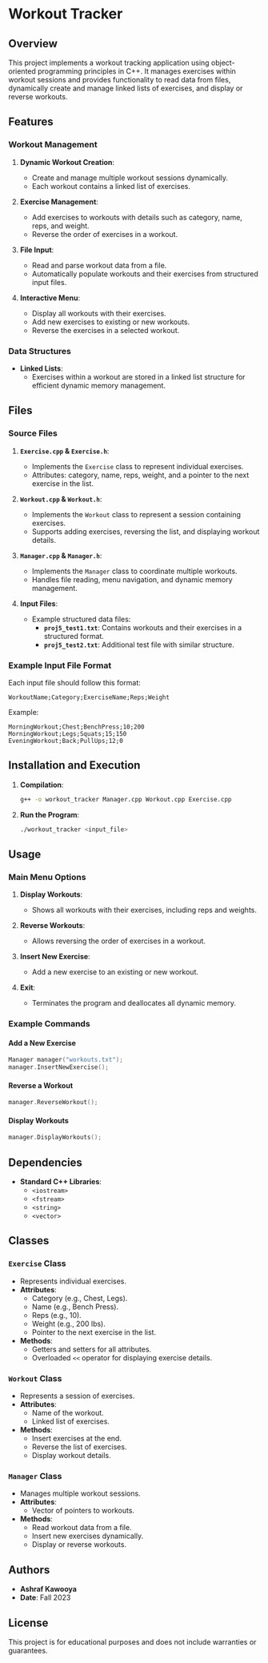 # Workout Tracker

## Overview
This project implements a workout tracking application using object-oriented programming principles in C++. It manages exercises within workout sessions and provides functionality to read data from files, dynamically create and manage linked lists of exercises, and display or reverse workouts.

## Features

### Workout Management
1. **Dynamic Workout Creation**:
   - Create and manage multiple workout sessions dynamically.
   - Each workout contains a linked list of exercises.

2. **Exercise Management**:
   - Add exercises to workouts with details such as category, name, reps, and weight.
   - Reverse the order of exercises in a workout.

3. **File Input**:
   - Read and parse workout data from a file.
   - Automatically populate workouts and their exercises from structured input files.

4. **Interactive Menu**:
   - Display all workouts with their exercises.
   - Add new exercises to existing or new workouts.
   - Reverse the exercises in a selected workout.

### Data Structures
- **Linked Lists**:
  - Exercises within a workout are stored in a linked list structure for efficient dynamic memory management.

## Files

### Source Files
1. **`Exercise.cpp` & `Exercise.h`**:
   - Implements the `Exercise` class to represent individual exercises.
   - Attributes: category, name, reps, weight, and a pointer to the next exercise in the list.

2. **`Workout.cpp` & `Workout.h`**:
   - Implements the `Workout` class to represent a session containing exercises.
   - Supports adding exercises, reversing the list, and displaying workout details.

3. **`Manager.cpp` & `Manager.h`**:
   - Implements the `Manager` class to coordinate multiple workouts.
   - Handles file reading, menu navigation, and dynamic memory management.

4. **Input Files**:
   - Example structured data files:
     - **`proj5_test1.txt`**: Contains workouts and their exercises in a structured format.
     - **`proj5_test2.txt`**: Additional test file with similar structure.

### Example Input File Format
Each input file should follow this format:
```
WorkoutName;Category;ExerciseName;Reps;Weight
```
Example:
```
MorningWorkout;Chest;BenchPress;10;200
MorningWorkout;Legs;Squats;15;150
EveningWorkout;Back;PullUps;12;0
```

## Installation and Execution

1. **Compilation**:
   ```bash
   g++ -o workout_tracker Manager.cpp Workout.cpp Exercise.cpp
   ```

2. **Run the Program**:
   ```bash
   ./workout_tracker <input_file>
   ```

## Usage

### Main Menu Options
1. **Display Workouts**:
   - Shows all workouts with their exercises, including reps and weights.

2. **Reverse Workouts**:
   - Allows reversing the order of exercises in a workout.

3. **Insert New Exercise**:
   - Add a new exercise to an existing or new workout.

4. **Exit**:
   - Terminates the program and deallocates all dynamic memory.

### Example Commands
#### Add a New Exercise
```cpp
Manager manager("workouts.txt");
manager.InsertNewExercise();
```

#### Reverse a Workout
```cpp
manager.ReverseWorkout();
```

#### Display Workouts
```cpp
manager.DisplayWorkouts();
```

## Dependencies
- **Standard C++ Libraries**:
  - `<iostream>`
  - `<fstream>`
  - `<string>`
  - `<vector>`

## Classes

### `Exercise` Class
- Represents individual exercises.
- **Attributes**:
  - Category (e.g., Chest, Legs).
  - Name (e.g., Bench Press).
  - Reps (e.g., 10).
  - Weight (e.g., 200 lbs).
  - Pointer to the next exercise in the list.
- **Methods**:
  - Getters and setters for all attributes.
  - Overloaded `<<` operator for displaying exercise details.

### `Workout` Class
- Represents a session of exercises.
- **Attributes**:
  - Name of the workout.
  - Linked list of exercises.
- **Methods**:
  - Insert exercises at the end.
  - Reverse the list of exercises.
  - Display workout details.

### `Manager` Class
- Manages multiple workout sessions.
- **Attributes**:
  - Vector of pointers to workouts.
- **Methods**:
  - Read workout data from a file.
  - Insert new exercises dynamically.
  - Display or reverse workouts.

## Authors
- **Ashraf Kawooya**
- **Date**: Fall 2023

## License
This project is for educational purposes and does not include warranties or guarantees.
